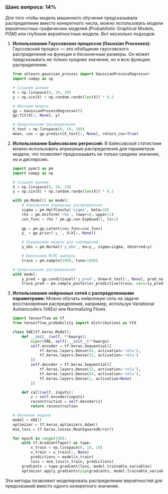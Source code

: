 ### Шанс вопроса: 14%

Для того чтобы модель машинного обучения предсказывала распределение вместо конкретного числа, можно использовать модели вероятностных графических моделей (Probabilistic Graphical Models, PGM) или глубокие вероятностные модели. Вот несколько подходов:

1. **Использование Гауссовских процессов (Gaussian Processes):**
   Гауссовский процесс — это обобщение гауссовского распределения на функции и бесконечные размеры. Он может предсказывать не только среднее значение, но и всю функцию распределения.
   ```python
   from sklearn.gaussian_process import GaussianProcessRegressor
   import numpy as np

   # Создаем данные
   X = np.linspace(0, 10, 10)
   y = np.sin(X) + np.random.randn(len(X)) * 0.2

   # Обучаем модель
   gp = GaussianProcessRegressor()
   gp.fit(X[:, None], y)

   # Предсказание распределения
   X_test = np.linspace(0, 10, 100)
   mean, cov = gp.predict(X_test[:, None], return_cov=True)
   ```

2. **Использование Байесовских регрессий:**
   В байесовской статистике можно использовать априорные распределения для параметров модели, что позволяет предсказывать не только среднее значение, но и дисперсию.
   ```python
   import pymc3 as pm
   import numpy as np

   # Создаем данные
   X = np.linspace(0, 10, 10)
   y = np.sin(X) + np.random.randn(len(X)) * 0.2

   with pm.Model() as model:
       # Определяем априорные распределения
       sigma = pm.HalfCauchy('sigma', beta=10)
       rho = pm.Uniform('rho', lower=0, upper=1)
       cov_func = rho * pm.gp.cov.ExpQuad(1, ls=1)
       
       gp = pm.gp.Latent(cov_func=cov_func)
       y_ = gp.prior('y_', X=X[:, None])

       # Определяем модель для наблюдений
       y_obs = pm.Normal('y_obs', mu=y_, sigma=sigma, observed=y)

       # Выполняем MCMC-выборку
       trace = pm.sample(5000, tune=1000)

   # Предсказание распределения
   with model:
       y_pred = gp.conditional('y_pred', Xnew=X_test[:, None], pred_noise=True)
       trace_pred = pm.sample_posterior_predictive(trace, vars=[y_pred], samples=1000)
   ```

3. **Использование нейронных сетей с распределенными параметрами:**
   Можно обучать нейронную сеть на задаче восстановления распределения, например, используя Variational Autoencoders (VAEs) или Normalizing Flows.
   ```python
   import tensorflow as tf
   from tensorflow_probability import distributions as tfd

   class VAE(tf.keras.Model):
       def __init__(self, **kwargs):
           super(VAE, self).__init__(**kwargs)
           self.encoder = tf.keras.Sequential([
               tf.keras.layers.Dense(64, activation='relu'),
               tf.keras.layers.Dense(32, activation='relu')
           ])
           self.decoder = tf.keras.Sequential([
               tf.keras.layers.Dense(32, activation='relu'),
               tf.keras.layers.Dense(64, activation='relu'),
               tf.keras.layers.Dense(1, activation=None)
           ])

       def call(self, inputs):
           z = self.encoder(inputs)
           reconstruction = self.decoder(z)
           return reconstruction

   # Обучение модели
   model = VAE()
   optimizer = tf.keras.optimizers.Adam()
   mse_loss = tf.keras.losses.MeanSquaredError()

   for epoch in range(100):
       with tf.GradientTape() as tape:
           x_train = np.linspace(0, 10, 10)
           x_train = x_train[:, None]
           predictions = model(x_train)
           loss = mse_loss(x_train, predictions)
       gradients = tape.gradient(loss, model.trainable_variables)
       optimizer.apply_gradients(zip(gradients, model.trainable_variables))
   ```

Эти методы позволяют моделировать распределение вероятностей для предсказаний вместо одного конкретного значения.